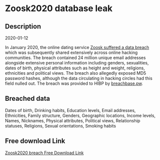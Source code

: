 # Zoosk2020 database leak

## Description

2020-01-12

In January 2020, the online dating service <a href="https://grahamcluley.com/zoosk-hacking/" target="_blank" rel="noopener">Zoosk suffered a data breach</a> which was subsequently shared extensively across online hacking communities. The breach contained 24 million unique email addresses alongside extensive personal information including genders, sexualities, dates of birth, physical attributes such as height and weight, religions, ethnicities and political views. The breach also allegedly exposed MD5 password hashes, although the data circulating in hacking circles had this field nulled out. The breach was provided to HIBP by <a href="https://breachbase.pw/" target="_blank" rel="noopener">breachbase.pw</a>.

## Breached data

Dates of birth, Drinking habits, Education levels, Email addresses, Ethnicities, Family structure, Genders, Geographic locations, Income levels, Names, Nicknames, Physical attributes, Political views, Relationship statuses, Religions, Sexual orientations, Smoking habits

## Free download Link

[Zoosk2020 breach Free Download Link](https://link-to.net/1229997/480.7701145766488/dynamic/?r=aHR0cHM6Ly93d3cubWVkaWFmaXJlLmNvbS92aWV3L0hnTm1jRFJwU3VRWUhYRS96b29zay5jb20vZmlsZQ==)